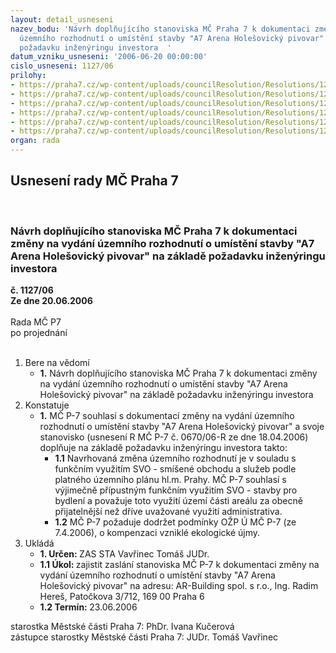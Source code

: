 ```yaml
---
layout: detail_usneseni
nazev_bodu: 'Návrh doplňujícího stanoviska MČ Praha 7 k dokumentaci změny na vydání
  územního rozhodnutí o umístění stavby "A7 Arena Holešovický pivovar" na základě
  požadavku inženýringu investora  '
datum_vzniku_usneseni: '2006-06-20 00:00:00'
cislo_usneseni: 1127/06
prilohy:
- https://praha7.cz/wp-content/uploads/councilResolution/Resolutions/12561/34-usn_pivovar.doc
- https://praha7.cz/wp-content/uploads/councilResolution/Resolutions/12561/34-piv_2.1.doc
- https://praha7.cz/wp-content/uploads/councilResolution/Resolutions/12561/34-piv_3.1.doc
- https://praha7.cz/wp-content/uploads/councilResolution/Resolutions/12561/34-piv_3.2.doc
- https://praha7.cz/wp-content/uploads/councilResolution/Resolutions/12561/34-piv_4.1.doc
- https://praha7.cz/wp-content/uploads/councilResolution/Resolutions/12561/34-piv_4.2.doc
organ: rada
---
```

<div id="ucUsn_pList" class="usn">
	<span><h2>Usnesení rady MČ Praha 7 </h2>
<br></span><div class="standBody">
<span><h3>Návrh doplňujícího stanoviska MČ Praha 7 k dokumentaci změny na vydání územního rozhodnutí o umístění stavby "A7 Arena Holešovický pivovar" na základě požadavku inženýringu investora  </h3></span><div class="center">
		<strong>č. 1127/06</strong><br>
	</div>
<div class="center">
		<strong>Ze dne 20.06.2006</strong><br><br>
	</div>Rada MČ P7<br> po projednání<br><br><ol>
<li>Bere na vědomí<ul><li>
<strong>1.</strong> Návrh doplňujícího stanoviska MČ Praha 7 k dokumentaci změny na vydání územního rozhodnutí o umístění stavby "A7 Arena Holešovický pivovar" na základě požadavku inženýringu investora  </li></ul>
</li>
<li>Konstatuje<ul><li>
<strong>1.</strong> MČ P-7 souhlasí s dokumentací změny na vydání územního rozhodnutí o umístění stavby "A7 Arena Holešovický pivovar" a svoje stanovisko (usnesení R MČ P-7 č. 0670/06-R ze dne 18.04.2006) doplňuje na základě požadavku inženýringu investora takto:<ul>
<li>
<strong>1.1</strong> Navrhovaná změna územního rozhodnutí je v souladu s funkčním využitím SVO - smíšené obchodu a služeb podle platného územního plánu hl.m. Prahy. MČ P-7 souhlasí s výjimečně přípustným funkčním využitím SVO - stavby pro bydlení a považuje toto využití území části areálu za obecně přijatelnější než dříve uvažované využití administrativa.</li>
<li>
<strong>1.2</strong> MČ P-7 požaduje dodržet podmínky OŽP Ú MČ P-7 (ze 7.4.2006), o kompenzaci vzniklé ekologické újmy.</li>
</ul>
</li></ul>
</li>
<li>Ukládá<ul>
<li>
<strong>1. Určen: </strong>ZAS STA Vavřinec Tomáš JUDr.</li>
<li>
<strong>1.1 Úkol: </strong>zajistit zaslání stanoviska MČ P-7 k dokumentaci změny na vydání územního rozhodnutí o umístění stavby "A7 Arena Holešovický pivovar" na adresu:  AR-Building spol. s r.o., Ing. Radim Hereš, Patočkova 3/712, 169 00 Praha 6</li>
<li>
<strong>1.2 Termín: </strong>23.06.2006</li>
</ul>
</li>
</ol>starostka Městské části Praha 7: PhDr. Ivana Kučerová<br>zástupce starostky Městské části Praha 7: JUDr. Tomáš Vavřinec 
</div>
</div>